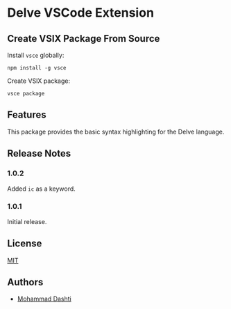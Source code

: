 # Delve VSCode Extension

## Create VSIX Package From Source

Install `vsce` globally:

```
npm install -g vsce
```

Create VSIX package:

```
vsce package
```

## Features

This package provides the basic syntax highlighting for the Delve language.

## Release Notes

### 1.0.2

Added `ic` as a keyword.

### 1.0.1

Initial release.

## License
[MIT](https://choosealicense.com/licenses/mit/)

## Authors

- [Mohammad Dashti](mailto:mohammad.dashti[at]relational[dot]ai)
